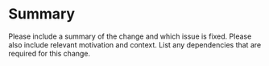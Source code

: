 # Summary

Please include a summary of the change and which issue is fixed. Please also include relevant motivation and context. List any dependencies that are required for this change.